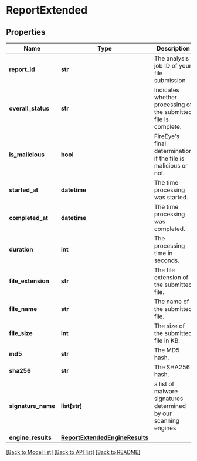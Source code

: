 # ReportExtended

## Properties
Name | Type | Description | Notes
------------ | ------------- | ------------- | -------------
**report_id** | **str** | The analysis job ID of your file submission. | 
**overall_status** | **str** | Indicates whether processing of the submitted file is complete. | 
**is_malicious** | **bool** | FireEye&#39;s final determination if the file is malicious or not. | 
**started_at** | **datetime** | The time processing was started. | 
**completed_at** | **datetime** | The time processing was completed. | 
**duration** | **int** | The processing time in seconds. | 
**file_extension** | **str** | The file extension of the submitted file. | 
**file_name** | **str** | The name of the submitted file. | 
**file_size** | **int** | The size of the submitted file in KB. | 
**md5** | **str** | The MD5 hash. | 
**sha256** | **str** | The SHA256 hash. | 
**signature_name** | **list[str]** | a list of malware signatures determined by our scanning engines | 
**engine_results** | [**ReportExtendedEngineResults**](ReportExtendedEngineResults.md) |  | 

[[Back to Model list]](../README.md#documentation-for-models) [[Back to API list]](../README.md#documentation-for-api-endpoints) [[Back to README]](../README.md)


